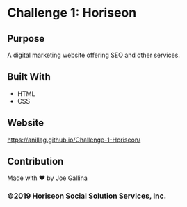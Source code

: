# Challenge 1: Horiseon

## Purpose
A digital marketing website offering SEO and other services.

## Built With
* HTML
* CSS

## Website
https://anillag.github.io/Challenge-1-Horiseon/

## Contribution
Made with ❤️ by Joe Gallina

### ©️2019 Horiseon Social Solution Services, Inc.
